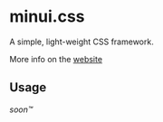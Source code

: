 # minui.css
A simple, light-weight CSS framework.

More info on the [website](https://minin-prod.github.io/minui.css/)

## Usage
*soon™*
